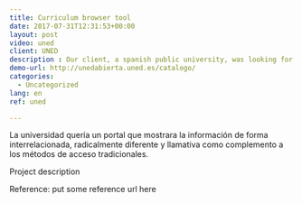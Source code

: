 ```yaml
---
title: Curriculum browser tool
date: 2017-07-31T12:31:53+00:00
layout: post
video: uned
client: UNED
description : Our client, a spanish public university, was looking for a new tool able to display interrelated information in an attractive and different way, as a complement to their previous web pages.
demo-url: http://unedabierta.uned.es/catalogo/
categories:
  - Uncategorized
lang: en
ref: uned

---
```

La universidad quería un portal que mostrara la información de forma interrelacionada, radicalmente diferente y llamativa como complemento a los métodos de acceso tradicionales.

Project description

<p class="reference">Reference: put some reference url here</p>
